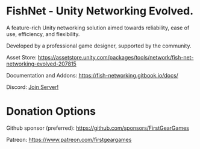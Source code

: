 # FishNet - Unity Networking Evolved.
A feature-rich Unity networking solution aimed towards reliability, ease of use, efficiency, and flexibility.

Developed by a professional game designer, supported by the community.

Asset Store: https://assetstore.unity.com/packages/tools/network/fish-net-networking-evolved-207815

Documentation and Addons: https://fish-networking.gitbook.io/docs/

Discord: [Join Server!](https://discord.gg/Ta9HgDh4Hj)


# Donation Options

  Github sponsor (preferred): https://github.com/sponsors/FirstGearGames
  
  Patreon: https://www.patreon.com/firstgeargames
